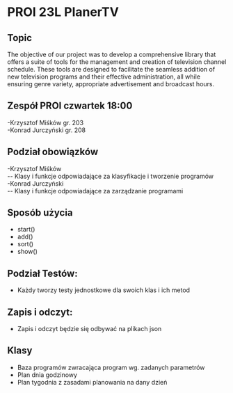 # PROI 23L  PlanerTV 

## Topic

The objective of our project was to develop a comprehensive library that offers a suite of tools for the management and creation of television channel schedule. These tools are designed to facilitate the seamless addition of new television programs and their effective administration, all while ensuring genre variety, appropriate advertisement and broadcast hours.

## Zespół PROI czwartek 18:00

-Krzysztof Miśków gr. 203 <br />
-Konrad Jurczyński gr. 208 <br />

## Podział obowiązków 

-Krzysztof Miśków <br />
-- Klasy i funkcje odpowiadające za klasyfikacje i tworzenie programów <br />
-Konrad Jurczyński <br />
-- Klasy i funkcje odpowiadające za zarządzanie programami

## Sposób użycia

- start()
- add()
- sort()
- show()

## Podział Testów:<br />
- Każdy tworzy testy jednostkowe dla swoich klas i ich metod <br />

## Zapis i odczyt:
- Zapis i odczyt będzie się odbywać na plikach json

## Klasy
- Baza programów zwracająca program wg. zadanych parametrów
- Plan dnia godzinowy
- Plan tygodnia z zasadami planowania na dany dzień
